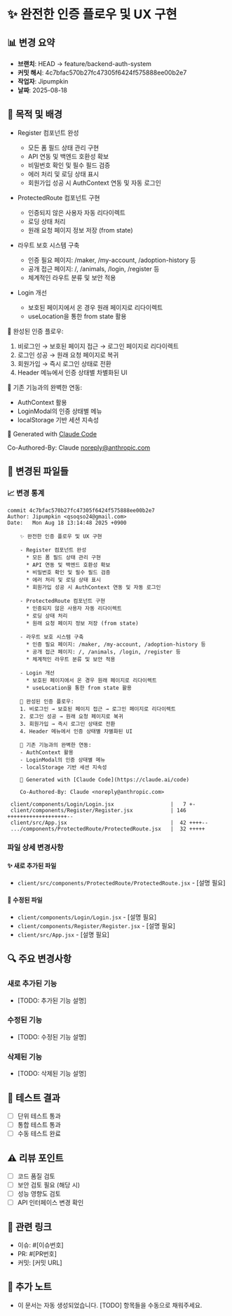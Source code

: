 # ✨ 완전한 인증 플로우 및 UX 구현

## 📊 변경 요약
- **브랜치**: HEAD -> feature/backend-auth-system
- **커밋 해시**: 4c7bfac570b27fc47305f6424f575888ee00b2e7
- **작업자**: Jipumpkin
- **날짜**: 2025-08-18

## 🎯 목적 및 배경
- Register 컴포넌트 완성
  * 모든 폼 필드 상태 관리 구현
  * API 연동 및 백엔드 호환성 확보
  * 비밀번호 확인 및 필수 필드 검증
  * 에러 처리 및 로딩 상태 표시
  * 회원가입 성공 시 AuthContext 연동 및 자동 로그인

- ProtectedRoute 컴포넌트 구현
  * 인증되지 않은 사용자 자동 리다이렉트
  * 로딩 상태 처리
  * 원래 요청 페이지 정보 저장 (from state)

- 라우트 보호 시스템 구축
  * 인증 필요 페이지: /maker, /my-account, /adoption-history 등
  * 공개 접근 페이지: /, /animals, /login, /register 등
  * 체계적인 라우트 분류 및 보안 적용

- Login 개선
  * 보호된 페이지에서 온 경우 원래 페이지로 리다이렉트
  * useLocation을 통한 from state 활용

🎯 완성된 인증 플로우:
1. 비로그인 → 보호된 페이지 접근 → 로그인 페이지로 리다이렉트
2. 로그인 성공 → 원래 요청 페이지로 복귀
3. 회원가입 → 즉시 로그인 상태로 전환
4. Header 메뉴에서 인증 상태별 차별화된 UI

🔐 기존 기능과의 완벽한 연동:
- AuthContext 활용
- LoginModal의 인증 상태별 메뉴
- localStorage 기반 세션 지속성

🤖 Generated with [Claude Code](https://claude.ai/code)

Co-Authored-By: Claude <noreply@anthropic.com>

## 📁 변경된 파일들

### 📈 변경 통계
```
commit 4c7bfac570b27fc47305f6424f575888ee00b2e7
Author: Jipumpkin <qsoqso24@gmail.com>
Date:   Mon Aug 18 13:14:48 2025 +0900

    ✨ 완전한 인증 플로우 및 UX 구현
    
    - Register 컴포넌트 완성
      * 모든 폼 필드 상태 관리 구현
      * API 연동 및 백엔드 호환성 확보
      * 비밀번호 확인 및 필수 필드 검증
      * 에러 처리 및 로딩 상태 표시
      * 회원가입 성공 시 AuthContext 연동 및 자동 로그인
    
    - ProtectedRoute 컴포넌트 구현
      * 인증되지 않은 사용자 자동 리다이렉트
      * 로딩 상태 처리
      * 원래 요청 페이지 정보 저장 (from state)
    
    - 라우트 보호 시스템 구축
      * 인증 필요 페이지: /maker, /my-account, /adoption-history 등
      * 공개 접근 페이지: /, /animals, /login, /register 등
      * 체계적인 라우트 분류 및 보안 적용
    
    - Login 개선
      * 보호된 페이지에서 온 경우 원래 페이지로 리다이렉트
      * useLocation을 통한 from state 활용
    
    🎯 완성된 인증 플로우:
    1. 비로그인 → 보호된 페이지 접근 → 로그인 페이지로 리다이렉트
    2. 로그인 성공 → 원래 요청 페이지로 복귀
    3. 회원가입 → 즉시 로그인 상태로 전환
    4. Header 메뉴에서 인증 상태별 차별화된 UI
    
    🔐 기존 기능과의 완벽한 연동:
    - AuthContext 활용
    - LoginModal의 인증 상태별 메뉴
    - localStorage 기반 세션 지속성
    
    🤖 Generated with [Claude Code](https://claude.ai/code)
    
    Co-Authored-By: Claude <noreply@anthropic.com>

 client/components/Login/Login.jsx                  |   7 +-
 client/components/Register/Register.jsx            | 146 +++++++++++++++++++--
 client/src/App.jsx                                 |  42 ++++--
 .../components/ProtectedRoute/ProtectedRoute.jsx   |  32 +++++
```

### 파일 상세 변경사항

#### ✨ 새로 추가된 파일
- `client/src/components/ProtectedRoute/ProtectedRoute.jsx` - [설명 필요]

#### 📝 수정된 파일
- `client/components/Login/Login.jsx` - [설명 필요]
- `client/components/Register/Register.jsx` - [설명 필요]
- `client/src/App.jsx` - [설명 필요]

## 🔍 주요 변경사항
<!-- 각 변경사항의 구체적인 설명 -->

### 새로 추가된 기능
- [TODO: 추가된 기능 설명]

### 수정된 기능
- [TODO: 수정된 기능 설명]

### 삭제된 기능
- [TODO: 삭제된 기능 설명]

## 🧪 테스트 결과
<!-- 실행한 테스트와 결과 -->
- [ ] 단위 테스트 통과
- [ ] 통합 테스트 통과
- [ ] 수동 테스트 완료

## ⚠️ 리뷰 포인트
<!-- 팀원들이 특히 봐야 할 부분 -->
- [ ] 코드 품질 검토
- [ ] 보안 검토 필요 (해당 시)
- [ ] 성능 영향도 검토
- [ ] API 인터페이스 변경 확인

## 🔗 관련 링크
- 이슈: #[이슈번호]
- PR: #[PR번호]
- 커밋: [커밋 URL]

## 📝 추가 노트
<!-- 팀원들이 알아야 할 중요한 사항들 -->
- 이 문서는 자동 생성되었습니다. [TODO] 항목들을 수동으로 채워주세요.
